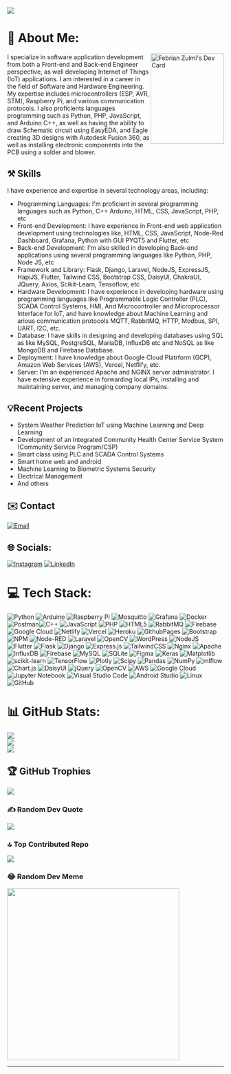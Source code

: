 [![](https://visitcount.itsvg.in/api?id=febrianzulmi&icon=0&color=0)](https://visitcount.itsvg.in)
# 💫 About Me:
<div align="left">
  <a href="https://app.daily.dev/febrianzulmi10"
    ><img 
       src="https://api.daily.dev/devcards/8aada181f8474f958a8b4b5bfa5315fa.png?r=z51" 
       align="right"
       width="170"
       height="210"
       alt="Febrian Zulmi's Dev Card"/>
  </a>
</div>
I specialize in software application development from both a Front-end and Back-end Engineer perspective, as well developing Internet of Things (IoT) applications. I am interested in a career in the field of Software and Hardware Engineering. My expertise includes microcontrollers (ESP, AVR, STM), Raspberry Pi, and various communication protocols. I also proficients languages programming such as Python, PHP, JavaScript, and Arduino C++, as well as having the ability to draw Schematic circuit using EasyEDA, and Eagle creating 3D designs with Autodesk Fusion 360, as well as installing electronic components into the PCB using a solder and blower.

## ⚒️ Skills
I have experience and expertise in several technology areas, including:

- Programming Languages: I'm proficient in several programming languages such as  Python, C++ Arduino, HTML, CSS, JavaScript, PHP, etc
- Front-end Development: I have experience in Front-end web application development using technologies like, HTML, CSS, JavaScript, Node-Red Dashboard, Grafana,  Python with GUI PYQT5 and Flutter, etc
- Back-end Development: I'm also skilled in developing Back-end applications using several programming languages like Python, PHP, Node JS, etc
- Framework and Library: Flask, Django, Laravel, NodeJS, ExpressJS,  HapiJS, Flutter, Tailwind CSS, Bootstrap CSS, DaisyUI, ChakraUI, JQuery, Axios, Scikit-Learn, Tensoflow, etc
- Hardware Development: I have experience in developing hardware using programming languages like Programmable Logic Controller (PLC), SCADA Control Systems, HMI, And Microcontroller and Microprocessor Interface for IoT, and have knowledge about Machine Learning and arious communication protocols MQTT, RabbitMQ, HTTP, Modbus, SPI, UART, I2C, etc.
- Database: I have skills in designing and developing databases using SQL as like MySQL, PostgreSQL, MariaDB, InfluxDB etc and NoSQL as like MongoDB and Firebase Database.
- Deployment: I have knowledge about Google Cloud Platrform (GCP), Amazon Web Services (AWS), Vercel, Netflify, etc.
- Server: I'm an experienced Apache and NGINX server administrator. I have extensive experience in forwarding local IPs, installing and maintaining server, and managing company domains.

## 💡Recent Projects
- System Weather Prediction IoT using Machine Learning and Deep Learning
- Development of an Integrated Community Health Center Service System (Community Service Program/CSP)
- Smart class using PLC and SCADA Control Systems 
- Smart home web and android
- Machine Learning to Biometric Systems Security
- Electrical Management
- And others
  
## ✉️ Contact
[![Email](https://img.shields.io/badge/febrianzulmi10@gmail.com-8A2BE2?style=flat-square&logo=gmail&logoColor=rgb)](https://mail.google.com/mail/u/0/?tab=rm&ogbl#inbox)

## 🌐 Socials:
[![Instagram](https://img.shields.io/badge/Instagram-%23E4405F.svg?logo=Instagram&logoColor=white)](https://instagram.com/https://www.instagram.com/febrianzulmi10/) [![LinkedIn](https://img.shields.io/badge/LinkedIn-%230077B5.svg?logo=linkedin&logoColor=white)](https://www.linkedin.com/in/febrian-zulmi-998849200/) 

# 💻 Tech Stack:
![Python](https://img.shields.io/badge/python-3670A0?style=flat&logo=python&logoColor=ffdd54) ![Arduino](https://img.shields.io/badge/-Arduino-00979D?style=flat&logo=Arduino&logoColor=white) ![Raspberry Pi](https://img.shields.io/badge/-RaspberryPi-C51A4A?style=flat&logo=Raspberry-Pi) ![Mosquitto](https://img.shields.io/badge/mosquitto-%233C5280.svg?style=flat&logo=eclipsemosquitto&logoColor=white) ![Grafana](https://img.shields.io/badge/grafana-%23F46800.svg?style=flat&logo=grafana&logoColor=white) ![Docker](https://img.shields.io/badge/docker-%230db7ed.svg?style=flat&logo=docker&logoColor=white) ![Postman](https://img.shields.io/badge/Postman-FF6C37?style=flat&logo=postman&logoColor=white)![C++](https://img.shields.io/badge/c++-%2300599C.svg?style=flat&logo=c%2B%2B&logoColor=white) ![JavaScript](https://img.shields.io/badge/javascript-%23323330.svg?style=flat&logo=javascript&logoColor=%23F7DF1E) ![PHP](https://img.shields.io/badge/php-%23777BB4.svg?style=flat&logo=php&logoColor=white) ![HTML5](https://img.shields.io/badge/html5-%23E34F26.svg?style=flat&logo=html5&logoColor=white) ![RabbitMQ](https://img.shields.io/badge/Rabbitmq-FF6600?style=for-the-badge&logo=rabbitmq&logoColor=white) ![Firebase](https://img.shields.io/badge/firebase-%23039BE5.svg?style=flat&logo=firebase) ![Google Cloud](https://img.shields.io/badge/GoogleCloud-%234285F4.svg?style=flat&logo=google-cloud&logoColor=white) ![Netlify](https://img.shields.io/badge/netlify-%23000000.svg?style=flat&logo=netlify&logoColor=#00C7B7) ![Vercel](https://img.shields.io/badge/vercel-%23000000.svg?style=flat&logo=vercel&logoColor=white) ![Heroku](https://img.shields.io/badge/heroku-%23430098.svg?style=flat&logo=heroku&logoColor=white) ![GithubPages](https://img.shields.io/badge/github%20pages-121013?style=flat&logo=github&logoColor=white) ![Bootstrap](https://img.shields.io/badge/bootstrap-%238511FA.svg?style=flat&logo=bootstrap&logoColor=white) ![NPM](https://img.shields.io/badge/NPM-%23CB3837.svg?style=flat&logo=npm&logoColor=white) ![Node-RED](https://img.shields.io/badge/Node--RED-%238F0000.svg?style=flat&logo=node-red&logoColor=white) ![Laravel](https://img.shields.io/badge/laravel-%23FF2D20.svg?style=flat&logo=laravel&logoColor=white) ![OpenCV](https://img.shields.io/badge/opencv-%23white.svg?style=flat&logo=opencv&logoColor=white) ![WordPress](https://img.shields.io/badge/WordPress-%23117AC9.svg?style=flat&logo=WordPress&logoColor=white) ![NodeJS](https://img.shields.io/badge/node.js-6DA55F?style=flat&logo=node.js&logoColor=white) ![Flutter](https://img.shields.io/badge/Flutter-%2302569B.svg?style=flat&logo=Flutter&logoColor=white) ![Flask](https://img.shields.io/badge/flask-%23000.svg?style=flat&logo=flask&logoColor=white) ![Django](https://img.shields.io/badge/django-%23092E20.svg?style=for-the-badge&logo=django&logoColor=white) ![Express.js](https://img.shields.io/badge/express.js-%23404d59.svg?style=for-the-badge&logo=express&logoColor=%2361DAFB) ![TailwindCSS](https://img.shields.io/badge/tailwindcss-%2338B2AC.svg?style=flat&logo=tailwind-css&logoColor=white) ![Nginx](https://img.shields.io/badge/nginx-%23009639.svg?style=flat&logo=nginx&logoColor=white) ![Apache](https://img.shields.io/badge/apache-%23D42029.svg?style=flat&logo=apache&logoColor=white) ![InfluxDB](https://img.shields.io/badge/InfluxDB-22ADF6?style=flat&logo=InfluxDB&logoColor=white) ![Firebase](https://img.shields.io/badge/Firebase-039BE5?style=flat&logo=Firebase&logoColor=white) ![MySQL](https://img.shields.io/badge/mysql-%2300000f.svg?style=flat&logo=mysql&logoColor=white) ![SQLite](https://img.shields.io/badge/sqlite-%2307405e.svg?style=flat&logo=sqlite&logoColor=white) ![Figma](https://img.shields.io/badge/figma-%23F24E1E.svg?style=flat&logo=figma&logoColor=white) ![Keras](https://img.shields.io/badge/Keras-%23D00000.svg?style=flat&logo=Keras&logoColor=white) ![Matplotlib](https://img.shields.io/badge/Matplotlib-%23ffffff.svg?style=flat&logo=Matplotlib&logoColor=black) ![scikit-learn](https://img.shields.io/badge/scikit--learn-%23F7931E.svg?style=flat&logo=scikit-learn&logoColor=white) ![TensorFlow](https://img.shields.io/badge/TensorFlow-%23FF6F00.svg?style=flat&logo=TensorFlow&logoColor=white) ![Plotly](https://img.shields.io/badge/Plotly-%233F4F75.svg?style=flat&logo=plotly&logoColor=white) ![Scipy](https://img.shields.io/badge/SciPy-%230C55A5.svg?style=flat&logo=scipy&logoColor=%white) ![Pandas](https://img.shields.io/badge/pandas-%23150458.svg?style=flat&logo=pandas&logoColor=white) ![NumPy](https://img.shields.io/badge/numpy-%23013243.svg?style=flat&logo=numpy&logoColor=white) ![mlflow](https://img.shields.io/badge/mlflow-%23d9ead3.svg?style=flat&logo=numpy&logoColor=blue) ![Chart.js](https://img.shields.io/badge/chart.js-F5788D.svg?style=for-the-badge&logo=chart.js&logoColor=white) ![DaisyUI](https://img.shields.io/badge/daisyui-5A0EF8?style=for-the-badge&logo=daisyui&logoColor=white) ![jQuery](https://img.shields.io/badge/jquery-%230769AD.svg?style=for-the-badge&logo=jquery&logoColor=white) ![OpenCV](https://img.shields.io/badge/opencv-%23white.svg?style=for-the-badge&logo=opencv&logoColor=white) ![AWS](https://img.shields.io/badge/AWS-%23FF9900.svg?style=for-the-badge&logo=amazon-aws&logoColor=white) ![Google Cloud](https://img.shields.io/badge/GoogleCloud-%234285F4.svg?style=for-the-badge&logo=google-cloud&logoColor=white) ![Jupyter Notebook](https://img.shields.io/badge/jupyter-%23FA0F00.svg?style=for-the-badge&logo=jupyter&logoColor=white) ![Visual Studio Code](https://img.shields.io/badge/Visual%20Studio%20Code-0078d7.svg?style=for-the-badge&logo=visual-studio-code&logoColor=white) ![Android Studio](https://img.shields.io/badge/android%20studio-346ac1?style=for-the-badge&logo=android%20studio&logoColor=white) ![Linux](https://img.shields.io/badge/Linux-FCC624?style=for-the-badge&logo=linux&logoColor=black)
![GitHub](https://img.shields.io/badge/github-%23121011.svg?style=for-the-badge&logo=github&logoColor=white)

# 📊 GitHub Stats:
![](https://github-readme-stats.vercel.app/api?username=febrianzulmi&theme=dark&hide_border=true&include_all_commits=true&count_private=true)<br/>
![](https://github-readme-streak-stats.herokuapp.com/?user=febrianzulmi&theme=dark&hide_border=true)<br/>
![](https://github-readme-stats.vercel.app/api/top-langs/?username=febrianzulmi&theme=dark&hide_border=true&include_all_commits=true&count_private=true&layout=compact)

## 🏆 GitHub Trophies
![](https://github-profile-trophy.vercel.app/?username=febrianzulmi&theme=onestar&no-frame=true&no-bg=false&margin-w=4)

### ✍️ Random Dev Quote
![](https://quotes-github-readme.vercel.app/api?type=horizontal&theme=dark)

### 🔝 Top Contributed Repo
![](https://github-contributor-stats.vercel.app/api?username=febrianzulmi&limit=5&theme=dark&combine_all_yearly_contributions=true&hide-border=true)

### 😂 Random Dev Meme
<img src='https://randommeme-five.vercel.app/' style="height: 400px;"/>

---


<!-- Proudly created with GPRM ( https://gprm.itsvg.in ) -->
